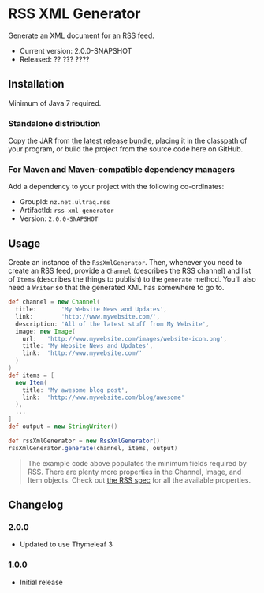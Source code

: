 
RSS XML Generator
=================

Generate an XML document for an RSS feed.

 - Current version: 2.0.0-SNAPSHOT
 - Released: ?? ??? ????


Installation
------------

Minimum of Java 7 required.

### Standalone distribution
Copy the JAR from [the latest release bundle](https://github.com/ultraq/rss-xml-generator/releases),
placing it in the classpath of your program, or build the project from the
source code here on GitHub.

### For Maven and Maven-compatible dependency managers
Add a dependency to your project with the following co-ordinates:

 - GroupId: `nz.net.ultraq.rss`
 - ArtifactId: `rss-xml-generator`
 - Version: `2.0.0-SNAPSHOT`


Usage
-----

Create an instance of the `RssXmlGenerator`.  Then, whenever you need to create
an RSS feed, provide a `Channel` (describes the RSS channel) and list of `Item`s
(describes the things to publish) to the `generate` method.  You'll also need a
`Writer` so that the generated XML has somewhere to go to.

```groovy
def channel = new Channel(
  title:       'My Website News and Updates',
  link:        'http://www.mywebsite.com/',
  description: 'All of the latest stuff from My Website',
  image: new Image(
    url:   'http://www.mywebsite.com/images/website-icon.png',
    title: 'My Website News and Updates',
    link:  'http://www.mywebsite.com/'
  )
)
def items = [
  new Item(
    title: 'My awesome blog post',
    link:  'http://www.mywebsite.com/blog/awesome'
  ),
  ...
]
def output = new StringWriter()

def rssXmlGenerator = new RssXmlGenerator()
rssXmlGenerator.generate(channel, items, output)
```

> The example code above populates the minimum fields required by RSS.  There
> are plenty more properties in the Channel, Image, and Item objects.  Check out
> [the RSS spec](http://www.rssboard.org/rss-specification) for all the
> available properties.


Changelog
---------

### 2.0.0
 - Updated to use Thymeleaf 3

### 1.0.0
 - Initial release

